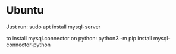 # Ubuntu
Just run:
sudo apt install mysql-server

to install mysql.connector on python:
python3 -m pip install mysql-connector-python

